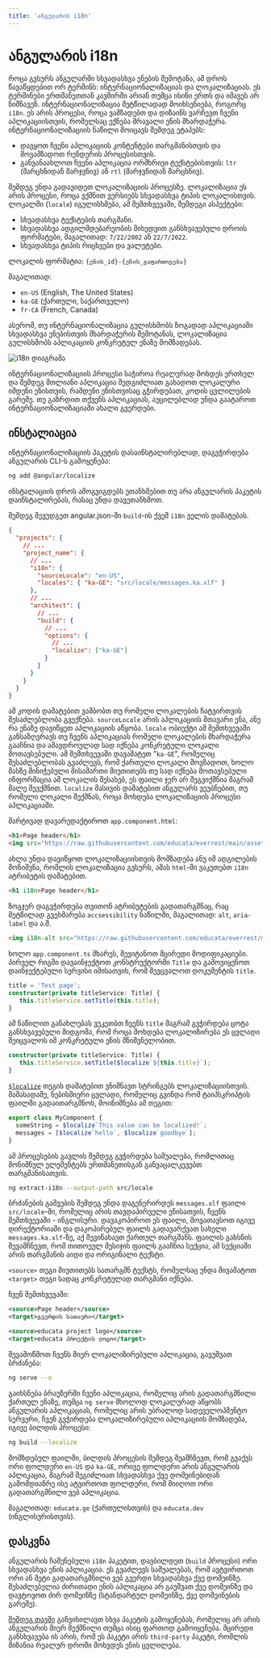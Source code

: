 ```yaml
---
title: 'ანგულარის i18n'
---
```


# ანგულარის i18n

როცა გვსურს ანგულარში სხვადასხვა ენების შემოტანა, ამ დროს წავაწყდებით ორ ტერმინს: ინტერნაციონალიზაციას და ლოკალიზაციას. ეს ტერმინები
ერთმანეთთან კავშირში არიან თუმცა ისინი ერთს და იმავეს არ ნიშნავენ. ინტერნაციონალიზაცია მეტწილადად მოიხსენიება, როგორც `i18n`. ეს არის პროცესი,
როცა ვამზადებთ და დიზაინს ვარჩევთ ჩვენი აპლიკაციისთვის, რომელსაც ექნება მრავალი ენის მხარდაჭერა. ინტერნაციონალიზაციის ნაწილი მოიცავს
შემდეგ ეტაპებს:

- დავყოთ ჩვენი აპლიკაციის კონტენტები თარგმანისთვის და მოვამზადოთ რენდერის პროცესისთვის.
- განვანაახლოთ ჩვენი აპლიკაცია ორმხრივი ტექსტებისთვის: `ltr` (მარცხნიდან მარჯვნივ) ან `rtl` (მარჯვნიდან მარცხნივ).

შემდეგ უნდა გადავიდეთ ლოკალიზაციის პროცესზე. ლოკალიზაცია ეს არის პროცესი, როცა ვქმნით ვერსიებს
სხვადასხვა ტიპის ლოკალისთვის. ლოკალში (`locale`) იგულისხმება, ამ შემთხვევაში, შემდეგი ასპექტები:

- სხვადასხვა ტექსტების თარგმანი.
- სხვადასხვა ადგილმდებარეობის მიხედვით განსხვავებული დროის ფორმატები, მაგალითად: `7/22/2002` ან `22/7/2022`.
- სხვადასხვა ტიპის რიცხვები და ვალუტები.

ლოკალის ფორმატია: `{ენის_id}-{ენის_გაფართოვება}`

მაგალითად:

- `en-US` (English, The United States)
- `ka-GE` (ქართული, საქართველო)
- `fr-CA` (French, Canada)

ასერომ, თუ ინტერნაციონალიზაცია გულისხმობს ზოგადად აპლიკაციაში სხვადასხვა ენებისთვის მხარდაჭერის შემოტანას, ლოკალიზაცია გულისხმობს აპლიკაციის
კონკრეტულ ენაზე მომზადებას.

<img src="./assets/images/i18n.png" alt="i18n დიაგრამა">

ინტერნაციონალიზაციის პროცესი საჭიროა რეალურად მოხდეს ერთხელ და შემდეგ მთლიანი აპლიკაცია შედგიძლიათ გახადოთ ლოკალური იმდენი ენისთვის,
რამდენი ენისთვისაც გჭირდებათ, კოდის ცვლილების გარეშე. თუ გაზრდით თქვენს აპლიკაციას, აუცილებლად უნდა გაატაროთ ინტერნაციონალიზაციაში ახალი გვერდები.

## ინსტალიაცია

ინტერნაციონალიზაციის პაკეტის დასაინსტალირებლად, დაგვჭირდება ანგულარის CLI-ს გამოყენება:

```sh
ng add @angular/localize
```

ინსტალაციის დროს ამოგვიგდებს ეთანხმებით თუ არა ანგულარის პაკეტის დაინსტალირებას, რასაც უნდა დავეთანხმოთ.

შემდეგ შევუდგეთ angular.json-ში `build`-ის ქვეშ `i18n` ველის დამატებას.

```json
{
  "projects": {
    // ...
    "project_name": {
      // ...
      "i18n": {
        "sourceLocale": "en-US",
        "locales": { "ka-GE": "src/locale/messages.ka.xlf" }
      },
      // ...
      "architect": {
        // ...
        "build": {
          // ...
          "options": {
            // ...
            "localize": ["ka-GE"]
          }
        }
      }
    }
  }
}
```

ამ კოდის დამატებით ვამბობთ თუ რომელი ლოკალების ჩატვირთვის შესაძლებლობა გვექნება. `sourceLocale` არის აპლიკაციის მთავარი ენა, ანუ რა ენაზე დავიწყეთ აპლიკაციის აწყობა. `locale` ობიექტი ამ შემთხვევაში განსაზღვრავს თუ ჩვენს აპლიკაციას რომელი ლოკალების მხარდაჭერა გააჩნია და ამავდროულად სად იქნება კონკრეტული ლოკალი მოთავსებული.
ამ შემთხვევაში დავამატეთ "`ka-GE`", რომელიც შესაძლებლობას გვაძლევს, რომ ქართული ლოკალი მოვზადოთ, ხოლო მასზე მინიჭებული მისამართი მიუთითებს თუ სად იქნება
მოთავსებული ინფორმაცია ამ ლოკალის შესახებ, ეს ფაილი ჯერ არ შეგვიქმნია მაგრამ მალე შევქმნით. `localize` მასივის დამატებით ანგულარს ვეუბნებით,
თუ რომელი ლოკალი შექმნას, როცა მოხდება ლოკალიზაციის პროცესი აპლიკაციაში.

მარტივად დავარედაქტიროთ `app.component.html`:

```html
<h1>Page header</h1>
<img src="https://raw.githubusercontent.com/educata/everrest/main/assets/images/educata-bg-white.png" alt="educata project logo" />
```

ახლა უნდა დავიწყოთ ლოკალიზაციისთვის მომზადება ანუ იმ ადგილების მონიშვნა, რომლის ლოკალიზაცია გვსურს, ამას `html`-ში ვაკეთებთ `i18n` ატრიბუტის დამატებით.

```html
<h1 i18n>Page header</h1>
```

ზოგჯერ დაგვჭირდება თვითონ ატრიბუტების გადათარგმნაც, რაც მეტწილად გვეხმარება `accsessibility` ნაწილში, მაგალითად: `alt`, `aria-label` და ა.შ.

```html
<img i18n-alt src="https://raw.githubusercontent.com/educata/everrest/main/assets/images/educata-bg-white.png" alt="educata project logo" />
```

ხოლო `app.component.ts` მხარეს, შევიტანოთ მცირედი მოდიფიკაციები. პირველ რიგში დავაინჯექტოთ კონსტრუქტორში `Title` და გამოვიყენოთ დაინჯექტებული სერვისი იმისათვის,
რომ შევცვალოთ დოკუმენტის `title`.

```ts
title = 'Test page';
constructor(private titleService: Title) {
   this.titleService.setTitle(this.title);
}
```

ამ ნაწილით განახლებას ვუკეთბთ ჩვენს `title` მაგრამ გვჭირდება ცოტა განსხვავებული მიდგომა, რომ როცა მოხდება ლოკალიზირება
ეს ცვლადი შეიცვალოს იმ კონკრეტული ენის მნიშვნელობით.

```ts
constructor(private titleService: Title) {
   this.titleService.setTitle($localize`${this.title}`);
}
```

[`$localize`](https://angular.io/api/localize/init/$localize) თეგის დამატებით ვნიშნავთ სტრინგებს ლოკალიზაციისთვის.
მაშასადამე, ნებისმიერი ცვლადი, რომელიც გვინდა რომ ტაიპსკრიპტის ფაილში გადაითარგმნოს, მოინიშნება ამ თეგით:

```ts
export class MyComponent {
  someString = $localize`This value can be localized!`;
  messages = [$localize`hello`, $localize`goodbye`];
}
```

ამ პროცესების გავლის შემდეგ გვჭირდება საშუალება, რომლითაც მონიშნულ ელემენტებს ერთმანეთისგან განვაცალკევებთ თარგმანისათვის.

```sh
ng extract-i18n --output-path src/locale
```

ბრძანების გაშვების შემდეგ უნდა დაგენერირდეს `messages.xlf` ფაილი `src/locale`-ში, რომელიც არის თავდაპირველი ენისათვის, ჩვენს შემთხვევაში - ინგლისური.
დავაკოპიროთ ეს ფაილი, მოვათავსოთ იგივე დირექტორიაში და დაკოპირებულ ფაილს გადავარქვათ სახელი `messages.ka.xlf`-ზე, აქ შევინახავთ ქართულ თარგმანს.
ფაილის გახსნის შევამჩნევთ, რომ თითოეულ მესიჯის ფაილს გააჩნია სექცია, ამ სექციაში არის თარგმანის აიდი და ორიგინალი ტექსტი.

`<source>` თეგი მიუთითებს სათარგმნ ტექსტს, რომელსაც უნდა მივამატოთ `<target>` თეგი სადაც კონკრეტულად თარგმანი იქნება.

ჩვენ შემთხვევაში:

```xml
<source>Page header</source>
<target>გვერდის სათაური</target>

<source>educata project logo</source>
<target>educata პროექტის ლოგო</target>
```

შევამოწმოთ ჩვენს მიერ ლოკალიზირებული აპლიკაცია, გავუშვათ ბრძანება:

```sh
ng serve --o
```

გაიხსნება ბრაუზერში ჩვენი აპლიკაცია, რომელიც არის გადათარგმნილი ქართულ ენაზე, თუმცა `ng serve` მხოლოდ ლოკალურად აწყობს ანგულარის აპლიკაციას,
რომელიც არის უბრალოდ სადეველოპმენტო სერვერი, ჩვენ გვჭირდება ლოკალიზირებული აპლიკაციის მომზადება, იგივე ბილდის პროცესი:

```sh
ng build --localize
```

მომზდებულ ფაილში, ბილდის პროცესის შემდეგ შეამჩნევთ, რომ გვაქვს ორი ფოლდერი `en-US` და `ka-GE`, ორივე ფოლდერი არის ანგულარის
აპლიკაცია, მაგრამ შეგიძლიათ სხვადასხვა ქვე დომეინებიდან გამომდიანრე ისე ატვირთოთ ფოლდერი, რომ მიიღოთ ორი გადათარგმნილი ვებ აპლიკაცია.

მაგალითად: `educata.ge` (ქართულისთვის) და `educata.dev` (ინგლისურისთვის).

## დასკვნა

ანგულარის ჩაშენებული `i18n` პაკეტით, დავბილდეთ (`build` პროცესი) ორი სხვადასხვა ენის აპლიკაცია. ეს გვაძლევს საშუალებას,
რომ ავტვირთოთ ორი ან მეტი გადათარგმნილი ვებ გვერდი სხვადასხვა ქვე დომეინზე. შესაძლებელია ძირითადი ენის აპლიკაცია
არ გაუშვათ ქვე დომეინზე და დავტოვოთ ძირ დომეინზე (სტანდარტულ დომეინზე, ქვე დომეინების გარეშე).

[შემდეგ თავში](./ngx-translate.html) განვიხილავთ სხვა პაკეტის გამოყენებას, რომელიც არ არის ანგულარის მიერ შექმნილი თუმცა ისიც ფართოდ გამოიყენება.
მცირედი განსხვავება ის არის, რომ ეს პაკეტი არის `third-party` პაკეტი, რომლის მიზანია რეალურ დროში მოხვდეს ენის ცვლილება.
